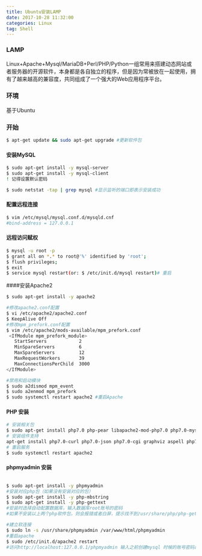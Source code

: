 ```yaml
---
title: Ubuntu安装LAMP
date: 2017-10-28 11:32:00
categories: Linux
tag: Shell
---
```

### LAMP
 Linux+Apache+Mysql/MariaDB+Perl/PHP/Python一组常用来搭建动态网站或者服务器的开源软件，本身都是各自独立的程序，但是因为常被放在一起使用，拥有了越来越高的兼容度，共同组成了一个强大的Web应用程序平台。<!-- more -->
### 环境
基于Ubuntu
### 开始

``` bash
$ apt-get update && sudo apt-get upgrade #更新软件包
```
#### 安装MySQL
```bash
$ sudo apt-get install -y mysql-server
$ sudo apt-get install -y mysql-client
! 记得设置默认密码
```


 ``` bash
 $ sudo netstat -tap | grep mysql #显示监听的端口即表示安装成功
 ```

#### 配置远程连接
``` bash
$ vim /etc/mysql/mysql.conf.d/mysqld.cnf
#bind-address = 127.0.0.1
```
#### 远程访问赋权
``` bash
$ mysql -u root -p
$ grant all on *.* to root@'%' identified by 'root';
$ flush privileges;  
$ exit
$ service mysql restart(or: $ /etc/init.d/mysql restart)# 重启
```
####安装Apache2

```bash
$ sudo apt-get install -y apache2
```

``` bash
#修改apache2.conf配置
$ vi /etc/apache2/apache2.conf
$ KeepAlive Off
#修改mpm_prefork.conf配置
$ vim /etc/apache2/mods-available/mpm_prefork.conf
 <IfModule mpm_prefork_module>
   StartServers            2
   MinSpareServers         6
   MaxSpareServers         12
   MaxRequestWorkers       39
   MaxConnectionsPerChild  3000
</IfModule>

#禁用和启动模块
$ sudo a2dismod mpm_event
$ sudo a2enmod mpm_prefork
$ sudo systemctl restart apache2 #重启Apache
```
#### PHP 安装
``` bash
# 安装相关包
$ sudo apt-get install php7.0 php-pear libapache2-mod-php7.0 php7.0-mysql -y
# 安装组件支持
apt-get install php7.0-curl php7.0-json php7.0-cgi graphviz aspell php7.0-pspell php7.0-curl php7.0-gd php7.0-intl php7.0-mysql php7.0-xml php7.0-xmlrpc php7.0-ldap php7.0-zip php7.0-soap php7.0-mbstring php-gettext -y
# 重启服务
$ sudo systemctl restart apache2

```

#### phpmyadmin 安装
``` bash

$ sudo apt-get install -y phpmyadmin
#安装对应php包（如果没有安装对应的包）
$ sudo apt-get install -y php-mbstring
$ sudo apt-get install -y php-gettext
#安装时选择自动配置数据库，输入数据库root账号的密码
#如果不安装以上两个php软件包，则会报错或者白屏，提示找不到/usr/share/php/php-gettext/gettext.inc之类的错误

#建立软连接
$ sudo ln -s /usr/share/phpmyadmin /var/www/html/phpmyadmin
#重启apache
$ sudo /etc/init.d/apache2 restart
#访问http://localhost:127.0.0.1/phpmyadmin 输入之前创建mysql 时候的账号密码即可
```
